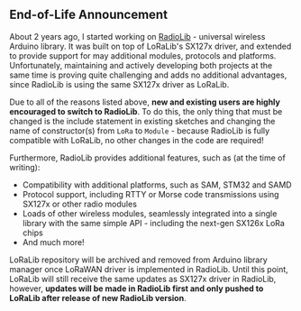 ## End-of-Life Announcement
About 2 years ago, I started working on [RadioLib](https://github.com/jgromes/RadioLib) - universal wireless Arduino library. It was built on top of LoRaLib's SX127x driver, and extended to provide support for may additional modules, protocols and platforms. Unfortunately, maintaining and actively developing both projects at the same time is proving quite challenging and adds no additional advantages, since RadioLib is using the same SX127x driver as LoRaLib.

Due to all of the reasons listed above, **new and existing users are highly encouraged to switch to RadioLib**. To do this, the only thing that must be changed is the include statement in existing sketches and changing the name of constructor(s) from `LoRa` to `Module` - because RadioLib is fully compatible with LoRaLib, no other changes in the code are required!

Furthermore, RadioLib provides additional features, such as (at the time of writing):
* Compatibility with additional platforms, such as SAM, STM32 and SAMD
* Protocol support, including RTTY or Morse code transmissions using SX127x or other radio modules
* Loads of other wireless modules, seamlessly integrated into a single library with the same simple API - including the next-gen SX126x LoRa chips
* And much more!

LoRaLib repository will be archived and removed from Arduino library manager once LoRaWAN driver is implemented in RadioLib. Until this point, LoRaLib will still receive the same updates as SX127x driver in RadioLib, however, **updates will be made in RadioLib first and only pushed to LoRaLib after release of new RadioLib version**.
